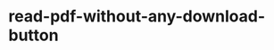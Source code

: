 # read-pdf-without-any-download-button

<code>
  <script src="https://mozilla.github.io/pdf.js/build/pdf.js"></script>
<div id="pdfContainer"></div>

<script>
  // Path to the PDF file
  var pdfFile = 'test.pdf';

  // Load and render the PDF
  pdfjsLib.getDocument(pdfFile).promise.then(function(pdf) {
    var pdfContainer = document.getElementById('pdfContainer');

    // Iterate over each page
    for (var pageNumber = 1; pageNumber <= pdf.numPages; pageNumber++) {
      pdf.getPage(pageNumber).then(function(page) {
        var scale = 1.5;
        var viewport = page.getViewport({ scale: scale });

        // Prepare the canvas element
        var canvas = document.createElement('canvas');
        var context = canvas.getContext('2d');
        canvas.width = viewport.width;
        canvas.height = viewport.height;

        // Render the PDF page on the canvas
        var renderContext = {
          canvasContext: context,
          viewport: viewport
        };
        page.render(renderContext);

        // Append the canvas to the PDF container
        pdfContainer.appendChild(canvas);
      });
    }
  });
</script>

<style>
    #pdfContainer {
    max-width: 500px;
    background: red;
    overflow: scroll;
    background-size: cover; 
    background-attachment: fixed
}
#pdfContainer canvas {
    max-width: 100%;
}
</style>
</code>
